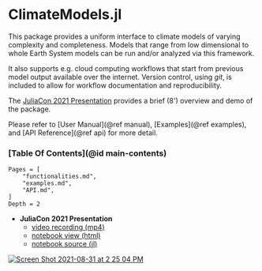 # ClimateModels.jl

This package provides a uniform interface to climate models of varying complexity and completeness. Models that range from low dimensional to whole Earth System models can be run and/or analyzed via this framework. 

It also supports e.g. cloud computing workflows that start from previous model output available over the internet. Version control, using _git_, is included to allow for workflow documentation and reproducibility.

The [JuliaCon 2021 Presentation](@ref) provides a brief (8') overview and demo of the package.

Please refer to [User Manual](@ref manual), [Examples](@ref examples), and [API Reference](@ref api)  for more detail. 

### [Table Of Contents](@id main-contents)

```@contents
Pages = [
    "functionalities.md",
    "examples.md",
    "API.md",
]
Depth = 2
```

- **JuliaCon 2021 Presentation**
  - [video recording (mp4)](https://youtu.be/XR5hKCja0uw)
  - [notebook view (html)](ClimateModelsJuliaCon2021.html)
  - [notebook source (jl)](ClimateModelsJuliaCon2021.jl)

[![Screen Shot 2021-08-31 at 2 25 04 PM](https://user-images.githubusercontent.com/20276764/131556274-48f3df13-0608-4cd0-acf9-c3e29894a32c.png)](https://youtu.be/XR5hKCja0uw)
